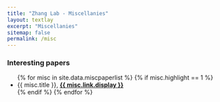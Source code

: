 ```yaml
---
title: "Zhang Lab - Miscellanies"
layout: textlay
excerpt: "Miscellanies"
sitemap: false
permalink: /misc
---
```


### Interesting papers

<div class="row">
<div class="col-sm-12 clearfix">
 <div class="well">
  <!-- <h4> Interesting papers </h4> -->
  <ul style="overflow: hidden">
  {% for misc in site.data.miscpaperlist %}
  {% if misc.highlight == 1 %}
  <li> 
   {{ misc.title }}, <strong><a href="{{ misc.link.url }}">{{ misc.link.display }}</a></strong>
  </li>
  {% endif %}
  {% endfor %}
  </ul>
 </div>
</div>
</div>

<p> &nbsp; </p>

<p> &nbsp; </p>
